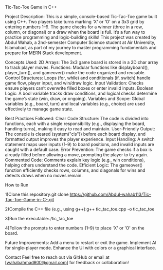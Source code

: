 Tic-Tac-Toe Game in C++

Project Description: This is a simple, console-based Tic-Tac-Toe game built using C++. Two players take turns marking 'X' or 'O' on a 3x3 grid by entering numbers 1–9. The game checks for a winner (three in a row, column, or diagonal) or a draw when the board is full. It’s a fun way to practice programming and logic-building skills! This project was created by Abdul Wahab, a 2nd-semester Computer Science student at Air University, Islamabad, as part of my journey to master programming fundamentals and prepare for MERN Stack development.

Concepts Used: 2D Arrays: The 3x3 game board is stored in a 2D char array to track player moves. Functions: Modular functions like displayboard(), player_turn(), and gameover() make the code organized and reusable. Control Structures: Loops (for, while) and conditionals (if, switch) handle game flow, player input, and win/draw logic. Input Validation: Checks ensure players can’t overwrite filled boxes or enter invalid inputs. Boolean Logic: A bool variable tracks draw conditions, and logical checks determine the game’s state (win, draw, or ongoing). Variables and Scope: Global variables (e.g., board, turn) and local variables (e.g., choice) are used effectively to manage game state.

Best Practices Followed: Clear Code Structure: The code is divided into functions, each with a single responsibility (e.g., displaying the board, handling turns), making it easy to read and maintain. User-Friendly Output: The console is cleared (system("cls")) before each board display, and formatted output improves the player experience. Input Handling: A switch statement maps user inputs (1–9) to board positions, and invalid inputs are caught with a default case. Error Prevention: The game checks if a box is already filled before allowing a move, prompting the player to try again. Commented Code: Comments explain key logic (e.g., win conditions), helping others understand the code. Efficient Logic: The gameover() function efficiently checks rows, columns, and diagonals for wins and detects draws when no moves remain.

How to Run

1)Clone this repository:git clone https://github.com/Abdul-wahab113/Tic-Tac-Toe-Game-in-C-.git

2)Compile the C++ file (e.g., using g++):g++ tic_tac_toe.cpp -o tic_tac_toe

3)Run the executable:./tic_tac_toe

4)Follow the prompts to enter numbers (1–9) to place 'X' or 'O' on the board.

Future Improvements: Add a menu to restart or exit the game. Implement AI for single-player mode. Enhance the UI with colors or a graphical interface.

Contact Feel free to reach out via GitHub or email at [wahabahmad800@gmail.com] for feedback or collaboration!


